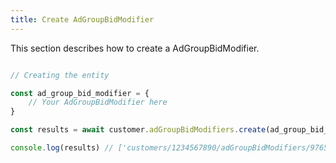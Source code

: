 ```yaml
---
title: Create AdGroupBidModifier 
---
```


This section describes how to create a AdGroupBidModifier.



```javascript

// Creating the entity

const ad_group_bid_modifier = {
    // Your AdGroupBidModifier here 
}

const results = await customer.adGroupBidModifiers.create(ad_group_bid_modifier)

console.log(results) // ['customers/1234567890/adGroupBidModifiers/9765432177']

```